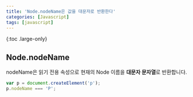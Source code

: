 ```yaml
---
title: 'Node.nodeName은 값을 대문자로 반환한다'
categories: [Javascript]
tags: [javascript]
---
```


{:toc .large-only}

## Node.nodeName

nodeName은 읽기 전용 속성으로 현재의 Node 이름을 **대문자 문자열**로 반환합니다.

```js
var p = document.createElement('p');
p.nodeName === 'P';
```
